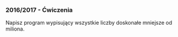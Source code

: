 ### 2016/2017 - Ćwiczenia

 Napisz program wypisujący wszystkie liczby doskonałe mniejsze od miliona.
